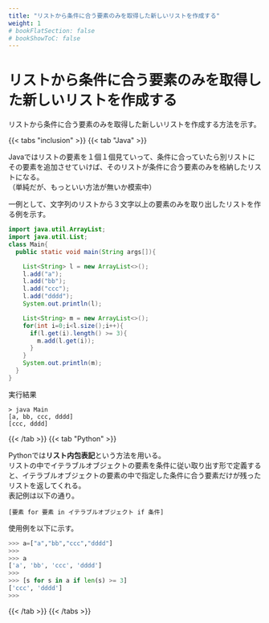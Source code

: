```yaml
---
title: "リストから条件に合う要素のみを取得した新しいリストを作成する"
weight: 1
# bookFlatSection: false
# bookShowToC: false
---
```



# リストから条件に合う要素のみを取得した新しいリストを作成する

リストから条件に合う要素のみを取得した新しいリストを作成する方法を示す。

{{< tabs "inclusion" >}}
{{< tab "Java" >}}

Javaではリストの要素を１個１個見ていって、条件に合っていたら別リストにその要素を追加させていけば、そのリストが条件に合う要素のみを格納したリストになる。  
（単純だが、もっといい方法が無いか模索中）

一例として、文字列のリストから３文字以上の要素のみを取り出したリストを作る例を示す。

```java
import java.util.ArrayList;
import java.util.List;
class Main{
  public static void main(String args[]){

    List<String> l = new ArrayList<>();
    l.add("a");
    l.add("bb");
    l.add("ccc");
    l.add("dddd");
    System.out.println(l);

    List<String> m = new ArrayList<>();
    for(int i=0;i<l.size();i++){
      if(l.get(i).length() >= 3){
        m.add(l.get(i));
      }
    }
    System.out.println(m);
  }
}
```

実行結果
```
> java Main      
[a, bb, ccc, dddd]
[ccc, dddd]
```

{{< /tab >}}
{{< tab "Python" >}}

Pythonでは**リスト内包表記**という方法を用いる。  
リストの中でイテラブルオブジェクトの要素を条件に従い取り出す形で定義すると、イテラブルオブジェクトの要素の中で指定した条件に合う要素だけが残ったリストを返してくれる。  
表記例は以下の通り。  

`[要素 for 要素 in イテラブルオブジェクト if 条件]`  


使用例を以下に示す。  

```python
>>> a=["a","bb","ccc","dddd"] 
>>> 
>>> a
['a', 'bb', 'ccc', 'dddd']
>>> 
>>> [s for s in a if len(s) >= 3] 
['ccc', 'dddd']
>>> 
```

{{< /tab >}}
{{< /tabs >}}
